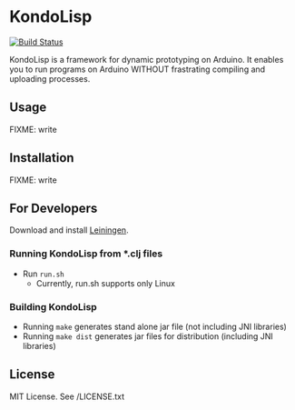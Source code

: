 # KondoLisp

[![Build Status](https://secure.travis-ci.org/hayamiz/kondo-lisp.png)](http://travis-ci.org/hayamiz/kondo-lisp)

KondoLisp is a framework for dynamic prototyping on Arduino. It
enables you to run programs on Arduino WITHOUT frastrating compiling
and uploading processes.

## Usage

FIXME: write

## Installation

FIXME: write

## For Developers

Download and install [Leiningen](https://github.com/technomancy/leiningen).

### Running KondoLisp from *.clj files

  * Run `run.sh`
    * Currently, run.sh supports only Linux

### Building KondoLisp

  * Running `make` generates stand alone jar file (not including JNI libraries)
  * Running `make dist` generates jar files for distribution (including JNI libraries)

## License

MIT License. See /LICENSE.txt
